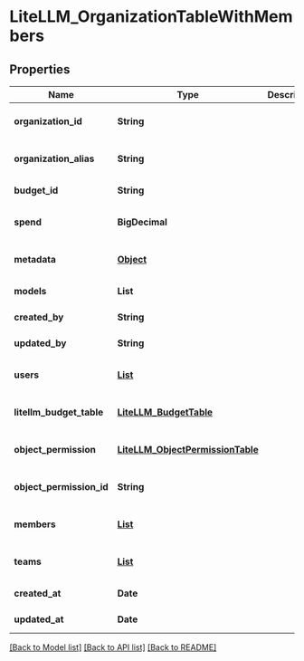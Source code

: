 # LiteLLM_OrganizationTableWithMembers
## Properties

| Name | Type | Description | Notes |
|------------ | ------------- | ------------- | -------------|
| **organization\_id** | **String** |  | [optional] [default to null] |
| **organization\_alias** | **String** |  | [optional] [default to null] |
| **budget\_id** | **String** |  | [default to null] |
| **spend** | **BigDecimal** |  | [optional] [default to 0.0] |
| **metadata** | [**Object**](.md) |  | [optional] [default to null] |
| **models** | **List** |  | [default to null] |
| **created\_by** | **String** |  | [default to null] |
| **updated\_by** | **String** |  | [default to null] |
| **users** | [**List**](LiteLLM_UserTable.md) |  | [optional] [default to null] |
| **litellm\_budget\_table** | [**LiteLLM_BudgetTable**](LiteLLM_BudgetTable.md) |  | [optional] [default to null] |
| **object\_permission** | [**LiteLLM_ObjectPermissionTable**](LiteLLM_ObjectPermissionTable.md) |  | [optional] [default to null] |
| **object\_permission\_id** | **String** |  | [optional] [default to null] |
| **members** | [**List**](LiteLLM_OrganizationMembershipTable.md) |  | [optional] [default to []] |
| **teams** | [**List**](LiteLLM_TeamTable.md) |  | [optional] [default to []] |
| **created\_at** | **Date** |  | [default to null] |
| **updated\_at** | **Date** |  | [default to null] |

[[Back to Model list]](../README.md#documentation-for-models) [[Back to API list]](../README.md#documentation-for-api-endpoints) [[Back to README]](../README.md)

